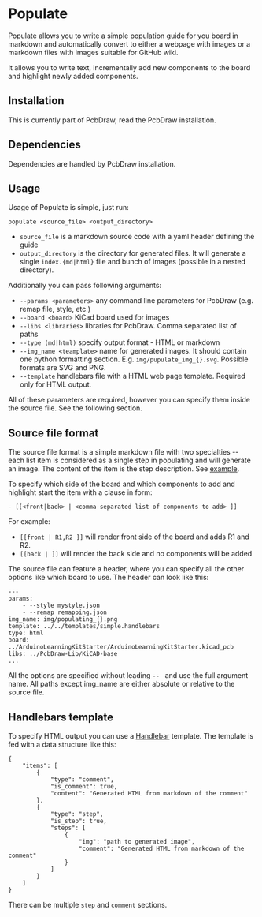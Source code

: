 # Populate

Populate allows you to write a simple population guide for you board in markdown
and automatically convert to either a webpage with images or a markdown files
with images suitable for GitHub wiki.

It allows you to write text, incrementally add new components to the board and
highlight newly added components.

## Installation

This is currently part of PcbDraw, read the PcbDraw installation.

## Dependencies

Dependencies are handled by PcbDraw installation.

## Usage

Usage of Populate is simple, just run:

```.{bash}
populate <source_file> <output_directory>
```
- `source_file` is a markdown source code with a yaml header defining the guide
- `output_directory` is the directory for generated files. It will generate a
  single `index.{md|html}` file and bunch of images (possible in a nested
  directory).

Additionally you can pass following arguments:

- `--params <parameters>` any command line parameters for PcbDraw (e.g. remap
  file, style, etc.)
- `--board <board>` KiCad board used for images
- `--libs <libraries>` libraries for PcbDraw. Comma separated list of paths
- `--type (md|html)` specify output format - HTML or markdown
- `--img_name <teamplate>` name for generated images. It should contain one
  python formatting section. E.g. `img/pupulate_img_{}.svg`. Possible formats
  are SVG and PNG.
- `--template` handlebars file with a HTML web page template. Required only for
  HTML output.

All of these parameters are required, however you can specify them inside the
source file. See the following section.

## Source file format

The source file format is a simple markdown file with two specialties -- each
list item is considered as a single step in populating and will generate an
image. The content of the item is the step description. See
[example](../examples/populate/source_html.md).

To specify which side of the board and which components to add and highlight start the item with a clause in form:

```
- [[<front|back> | <comma separated list of components to add> ]]
```

For example:

- `[[front | R1,R2 ]]` will render front side of the board and adds R1 and R2.
- `[[back | ]]` will render the back side and no components will be added

The source file can feature a header, where you can specify all the other options like which board to use. The header can look like this:

```{.yaml}
---
params:
    - --style mystyle.json
    - --remap remapping.json
img_name: img/populating_{}.png
template: ../../templates/simple.handlebars
type: html
board: ../ArduinoLearningKitStarter/ArduinoLearningKitStarter.kicad_pcb
libs: ../PcbDraw-Lib/KiCAD-base
...
```

All the options are specified without leading `-- ` and use the full argument
name. All paths except img_name are either absolute or relative to the source
file.

## Handlebars template

To specify HTML output you can use a [Handlebar](https://handlebarsjs.com/)
template. The template is fed with a data structure like this:

```{.json}
{
    "items": [
        {
            "type": "comment",
            "is_comment": true,
            "content": "Generated HTML from markdown of the comment"
        },
        {
            "type": "step",
            "is_step": true,
            "steps": [
                {
                    "img": "path to generated image",
                    "comment": "Generated HTML from markdown of the comment"
                }
            ]
        }
    ]
}
```

There can be multiple `step` and `comment` sections.